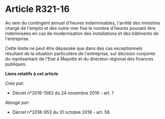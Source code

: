 # Article R321-16

Au sein du contingent annuel d'heures indemnisables, l'arrêté des ministres chargé de l'emploi et des outre-mer fixe le
nombre d'heures pouvant être indemnisées en cas de modernisation des installations et des bâtiments de l'entreprise.

Cette limite ne peut être dépassée que dans des cas exceptionnels résultant de la situation particulière de l'entreprise, sur
décision conjointe du représentant de l'Etat à Mayotte et du directeur régional des finances publiques.

**Liens relatifs à cet article**

_Créé par_:

  - Décret n°2016-1583 du 24 novembre 2016 - art. 1

_Abrogé par_:

  - Décret n°2018-953 du 31 octobre 2018 - art. 56

